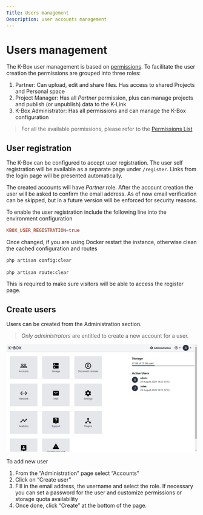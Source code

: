 ```yaml
---
Title: Users management
Description: user accounts management
---
```


# Users management

The K-Box user management is based on [permissions](./permissions.md). 
To facilitate the user creation the permissions are grouped into three roles:

1. Partner: Can upload, edit and share files. Has access to shared Projects and Personal space
2. Project Manager: Has all _Partner_ permission, plus can manage projects and publish (or unpublish) data to the K-Link
3. K-Box Administrator: Has all permissions and can manage the K-Box configuration

> For all the available permissions, please refer to the [Permissions List](./permissions.md)


## User registration

The K-Box can be configured to accept user registration.
The user self registration will be available as a separate page under `/register`.
Links from the login page will be presented automatically.

The created accounts will have _Partner_ role.
After the account creation the user will be asked to confirm the email address.
As of now email verification can be skipped, but in a future version will be
enforced for security reasons.

To enable the user registration include the following line into the environment configuration

```conf
KBOX_USER_REGISTRATION=true
```

Once changed, if you are using Docker restart the instance, otherwise clean the cached configuration and routes

```
php artisan config:clear

php artisan route:clear
```

This is required to make sure visitors will be able to access the register page.

## Create users

Users can be created from the Administration section.

> _Only administrators_ are entitled to create a new account for a user.

![Admin](../user/images/admin-page.PNG)

To add new user

1. From the “Administration” page select “Accounts”
2. Click on “Create user”
3. Fill in the email address, the username and select the role.
   If necessary you can set a password for the user and customize permissions or storage quota availability
4. Once done, click “Create” at the bottom of the page.

